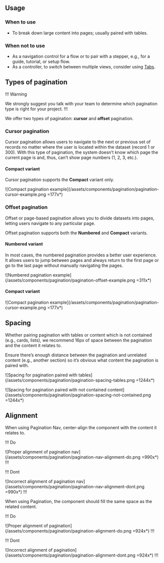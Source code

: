 ## Usage

### When to use

- To break down large content into pages; usually paired with tables.

### When not to use

- As a navigation control for a flow or to pair with a stepper, e.g., for a guide, tutorial, or setup flow.
- As a controller, to switch between multiple views, consider using [Tabs](/components/tabs/).

## Types of pagination

!!! Warning 

We strongly suggest you talk with your team to determine which pagination type is right for your project.
!!!

We offer two types of pagination: **cursor** and **offset** pagination.

### Cursor pagination

Cursor pagination allows users to navigate to the next or previous set of records no matter where the user is located within the dataset (record 1 or 300). With this type of pagination, the system doesn’t know which page the current page is and, thus, can’t show page numbers (1, 2, 3, etc.).

#### Compact variant

Cursor pagination supports the **Compact** variant only.

![Compact pagination example](/assets/components/pagination/pagination-cursor-example.png =177x*)

### Offset pagination

Offset or page-based pagination allows you to divide datasets into pages, letting users navigate to any particular page. 

Offset pagination supports both the **Numbered** and **Compact** variants.

#### Numbered variant

In most cases, the numbered pagination provides a better user experience. It allows users to jump between pages and always return to the first page or go to the last page without manually navigating the pages.

![Numbered pagination example](/assets/components/pagination/pagination-offset-example.png =311x*)

#### Compact variant

![Compact pagination example](/assets/components/pagination/pagination-cursor-example.png =177x*)

## Spacing

Whether pairing pagination with tables or content which is not contained (e.g., cards, lists), we recommend 16px of space between the pagination and the content it relates to. 

Ensure there’s enough distance between the pagination and unrelated content (e.g., another section) so it’s obvious what content the pagination is paired with.

![Spacing for pagination paired with tables](/assets/components/pagination/pagination-spacing-tables.png =1244x*)

![Spacing for pagination paired with not contained content](/assets/components/pagination/pagination-spacing-not-contained.png =1244x*)

## Alignment

When using Pagination Nav, center-align the component with the content it relates to.

!!! Do

![Proper alignment of pagination nav](/assets/components/pagination/pagination-nav-alignment-do.png =990x*)
!!!

!!! Dont

![Incorrect alignment of pagination nav](/assets/components/pagination/pagination-nav-alignment-dont.png =990x*)
!!!

When using Pagination, the component should fill the same space as the related content.

!!! Do

![Proper alignment of pagination](/assets/components/pagination/pagination-alignment-do.png =924x*)
!!!

!!! Dont

![Incorrect alignment of pagination](/assets/components/pagination/pagination-alignment-dont.png =924x*)
!!!